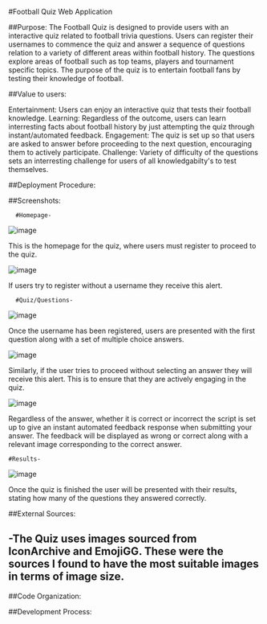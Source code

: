 #Football Quiz Web Application

##Purpose:
The Football Quiz is designed to provide users with an interactive quiz related to football trivia questions. Users can register their usernames to commence the quiz and answer a sequence of questions relation to a variety of different areas within football history. The questions explore areas of football such as top teams, players and tournament specific topics. The purpose of the quiz is to entertain football fans by testing their knowledge of football. 

##Value to users:

Entertainment: Users can enjoy an interactive quiz that tests their football knowledge. 
Learning: Regardless of the outcome, users can learn interresting facts about football history by just attempting the quiz through instant/automated feedback.
Engagement: The quiz is set up so that users are asked to answer before proceeding to the next question, encouraging them to actively participate.
Challenge: Variety of difficulty of the questions sets an interresting challenge for users of all knowledgabilty's to test themselves.

##Deployment Procedure:



##Screenshots:

      #Homepage-

![image](https://github.com/cultox/sahand2/assets/157257300/088792cd-2683-40dd-9d1a-5a2b38861206)

This is the homepage for the quiz, where users must register to proceed to the quiz.

![image](https://github.com/cultox/sahand2/assets/157257300/9f41a374-1906-4e33-b691-588b236a01d3)

If users try to register without a username they receive this alert.

      #Quiz/Questions-

![image](https://github.com/cultox/sahand2/assets/157257300/233fa677-b70e-4c36-923a-4e805674a197)

Once the username has been registered, users are presented with the first question along with a set of multiple choice answers.

![image](https://github.com/cultox/sahand2/assets/157257300/2a6c2ab6-0b42-46f7-8dee-cae082edf9ae)

Similarly, if the user tries to proceed without selecting an answer they will receive this alert. This is to ensure that they are actively engaging in the quiz.

![image](https://github.com/cultox/sahand2/assets/157257300/77ad6005-9846-47b4-9f29-d9916016be9e)


Regardless of the answer, whether it is correct or incorrect the script is set up to give an instant automated feedback response when submitting your answer. The feedback will be displayed as wrong or correct along with a relevant image corresponding to the correct answer.


    #Results-

![image](https://github.com/cultox/sahand2/assets/157257300/0640851f-1421-42bc-8444-376d29c363dc)

Once the quiz is finished the user will be presented with their results, stating how many of the questions they answered correctly.



##External Sources:

-The Quiz uses images sourced from IconArchive and EmojiGG. These were the sources I found to have the most suitable images in terms of image size.
-

##Code Organization:

##Development Process:










